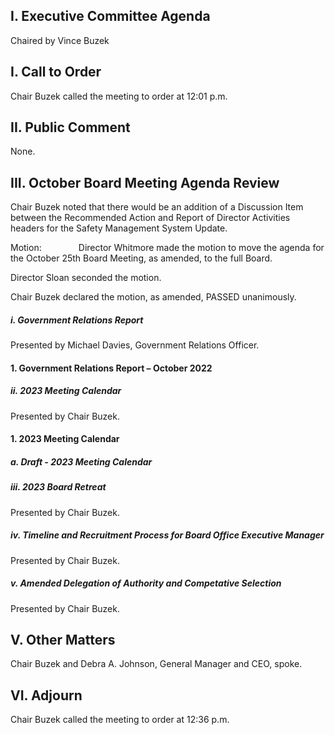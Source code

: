## I. Executive Committee Agenda

Chaired by Vince Buzek

## I. Call to Order

Chair Buzek called the meeting to order at 12:01 p.m.

## II. Public Comment

None.

## III. October Board Meeting Agenda Review

Chair Buzek noted that there would be an addition of a Discussion Item between the Recommended Action and Report of Director Activities headers for the Safety Management System Update.

Motion:               Director Whitmore made the motion to move the agenda for the October 25th Board Meeting, as amended, to the full Board.

Director Sloan seconded the motion.

Chair Buzek declared the motion, as amended, PASSED unanimously.

##### i. Government Relations Report

Presented by Michael Davies, Government Relations Officer.

#### 1. Government Relations Report – October 2022

##### ii. 2023 Meeting Calendar

Presented by Chair Buzek.

#### 1. 2023 Meeting Calendar

##### a. Draft - 2023 Meeting Calendar

##### iii. 2023 Board Retreat

Presented by Chair Buzek.

##### iv. Timeline and Recruitment Process for Board Office Executive Manager

Presented by Chair Buzek.

##### v. Amended Delegation of Authority and Competative Selection

Presented by Chair Buzek.

## V. Other Matters

Chair Buzek and Debra A. Johnson, General Manager and CEO, spoke.

## VI. Adjourn

Chair Buzek called the meeting to order at 12:36 p.m.
